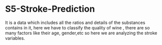 # S5-Stroke-Prediction
It is a data which includes all the ratios and details of the substances contains in it, here we have to classify the quality of wine , there are so many factors like their age, gender,etc so here we are analyzing the stroke variables.
